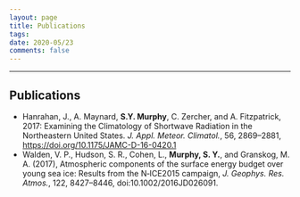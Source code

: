 ```yaml
---
layout: page
title: Publications
tags:
date: 2020-05/23
comments: false
---
```


---
## Publications
- Hanrahan, J., A. Maynard, **S.Y. Murphy**, C. Zercher, and A. Fitzpatrick, 2017: Examining the Climatology of Shortwave Radiation in the Northeastern United States. *J. Appl. Meteor. Climatol.*, 56, 2869–2881, https://doi.org/10.1175/JAMC-D-16-0420.1
- Walden, V. P., Hudson, S. R., Cohen, L., **Murphy, S. Y.**, and Granskog, M. A. (2017), Atmospheric components of the surface energy budget over young sea ice: Results from the N‐ICE2015 campaign, *J. Geophys. Res. Atmos.*, 122, 8427–8446, doi:10.1002/2016JD026091.
